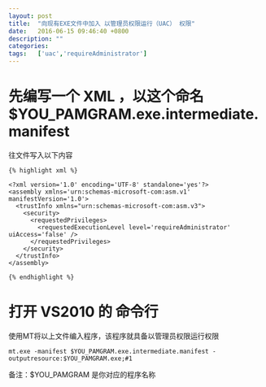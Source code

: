```yaml
---
layout:	post
title:	"向现有EXE文件中加入 以管理员权限运行（UAC） 权限"
date:	2016-06-15 09:46:40 +0800
description: ""
categories:	
tags:	['uac','requireAdministrator']
---
```


# 先编写一个 XML ，以这个命名$YOU_PAMGRAM.exe.intermediate.manifest 
往文件写入以下内容

	{% highlight xml %}

	<?xml version='1.0' encoding='UTF-8' standalone='yes'?>
	<assembly xmlns='urn:schemas-microsoft-com:asm.v1' manifestVersion='1.0'>
	  <trustInfo xmlns="urn:schemas-microsoft-com:asm.v3">
	    <security>
	      <requestedPrivileges>
	        <requestedExecutionLevel level='requireAdministrator' uiAccess='false' />
	      </requestedPrivileges>
	    </security>
	  </trustInfo>
	</assembly>

	{% endhighlight %}

# 打开 VS2010 的 命令行

使用MT将以上文件编入程序，该程序就具备以管理员权限运行权限

	mt.exe -manifest $YOU_PAMGRAM.exe.intermediate.manifest -outputresource:$YOU_PAMGRAM.exe;#1


备注：$YOU_PAMGRAM 是你对应的程序名称	